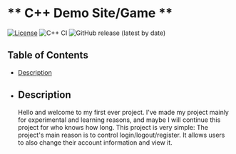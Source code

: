 # ** C++ Demo Site/Game **

[![License](https://img.shields.io/badge/License-MIT-blue.svg)](https://opensource.org/licenses/MIT)
![C++ CI](https://img.shields.io/badge/C++-CI-blue?logo=cplusplus&logoColor=white)
![GitHub release (latest by date)](https://img.shields.io/github/v/release/vivaidris/demo_cpp_site)


## **Table of Contents**

- [Description](#description)

- ## **Description**
  Hello and welcome to my first ever project. I've made my project mainly for experimental and learning reasons, and maybe I will continue this project for who knows how long. This project is very simple: The project's main reason is to control login/logout/register. It allows users to also change their account information and view it.
